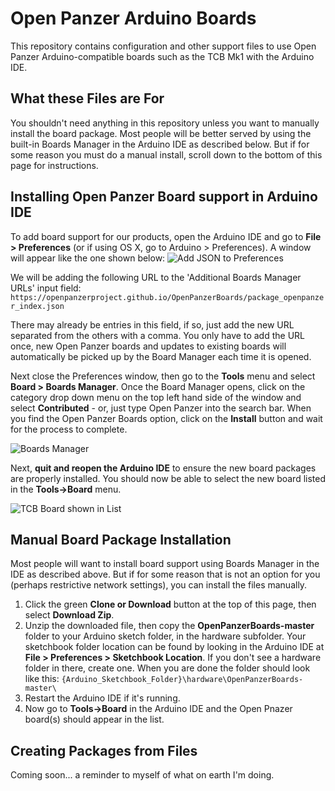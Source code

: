 # Open Panzer Arduino Boards
This repository contains configuration and other support files to use Open Panzer Arduino-compatible boards such as the TCB Mk1 with the Arduino IDE. 

## What these Files are For
You shouldn't need anything in this repository unless you want to manually install the board package. Most people will be better served by using the built-in Boards Manager in the Arduino IDE as described below. But if for some reason you must do a manual install, scroll down to the bottom of this page for instructions. 

## Installing Open Panzer Board support in Arduino IDE
To add board support for our products, open the Arduino IDE and go to **File > Preferences** (or if using OS X, go to Arduino > Preferences). A window will appear like the one shown below: 
![Add JSON to Preferences](http://openpanzer.org/images/github/boards/Preferences_JSON.png "Add JSON to Preferences")

We will be adding the following URL to the 'Additional Boards Manager URLs' input field: 
`https://openpanzerproject.github.io/OpenPanzerBoards/package_openpanzer_index.json`

There may already be entries in this field, if so, just add the new URL separated from the others with a comma. You only have to add the URL once, new Open Panzer boards and updates to existing boards will automatically be picked up by the Board Manager each time it is opened. 

Next close the Preferences window, then go to the **Tools** menu and select **Board > Boards Manager**. Once the Board Manager opens, click on the category drop down menu on the top left hand side of the window and select **Contributed** - or, just type Open Panzer into the search bar. When you find the Open Panzer Boards option, click on the **Install** button and wait for the process to complete. 

![Boards Manager](http://openpanzer.org/images/github/boards/Preferences_JSON.png "Boards Manager")

Next, **quit and reopen the Arduino IDE** to ensure the new board packages are properly installed. You should now be able to select the new board listed in the **Tools->Board** menu.

![TCB Board shown in List](http://openpanzer.org/images/github/boards/BoardList.png "TCB Board shown in List")


## Manual Board Package Installation
Most people will want to install board support using Boards Manager in the IDE as described above. But if for some reason that is not an option for you (perhaps restrictive network settings), you can install the files manually. 

1. Click the green **Clone or Download** button at the top of this page, then select **Download Zip**. 
2. Unzip the downloaded file, then copy the **OpenPanzerBoards-master** folder to your Arduino sketch folder, in the hardware subfolder. Your sketchbook folder location can be found by looking in the Arduino IDE at **File > Preferences > Sketchbook Location**. If you don't see a hardware folder in there, create one. When you are done the folder should look like this: 
`{Arduino_Sketchbook_Folder}\hardware\OpenPanzerBoards-master\`
3. Restart the Arduino IDE if it's running.
4. Now go to **Tools->Board** in the Arduino IDE and the Open Pnazer board(s) should appear in the list. 


## Creating Packages from Files
Coming soon... a reminder to myself of what on earth I'm doing. 
